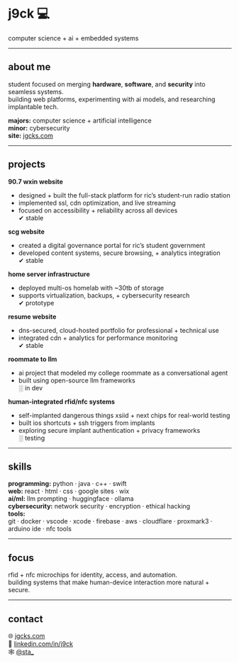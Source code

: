 # j9ck 💻  
computer science + ai + embedded systems  

---

## about me  
student focused on merging **hardware**, **software**, and **security** into seamless systems.  
building web platforms, experimenting with ai models, and researching implantable tech.  
  

**majors:** computer science + artificial intelligence  
**minor:** cybersecurity  
**site:** [jgcks.com](https://www.jgcks.com)

---

## projects  

**90.7 wxin website**  
- designed + built the full-stack platform for ric’s student-run radio station  
- implemented ssl, cdn optimization, and live streaming  
- focused on accessibility + reliability across all devices  
✔ stable  

**scg website**  
- created a digital governance portal for ric’s student government  
- developed content systems, secure browsing, + analytics integration  
✔ stable  

**home server infrastructure**  
- deployed multi-os homelab with ~30tb of storage  
- supports virtualization, backups, + cybersecurity research  
✔ prototype  

**resume website**  
- dns-secured, cloud-hosted portfolio for professional + technical use  
- integrated cdn + analytics for performance monitoring  
✔ stable  

**roommate to llm**  
- ai project that modeled my college roommate as a conversational agent  
- built using open-source llm frameworks  
░ in dev  

**human-integrated rfid/nfc systems**  
- self-implanted dangerous things xsiid + next chips for real-world testing  
- built ios shortcuts + ssh triggers from implants  
- exploring secure implant authentication + privacy frameworks  
░ testing  

---

## skills  

**programming:** python · java · c++ · swift  
**web:** react · html · css · google sites · wix  
**ai/ml:** llm prompting · huggingface · ollama  
**cybersecurity:** network security · encryption · ethical hacking  
**tools:**  
git · docker · vscode · xcode · firebase · aws · cloudflare · proxmark3 · arduino ide · nfc tools

---

## focus  
rfid + nfc microchips for identity, access, and automation.  
building systems that make human-device interaction more natural + secure.  

---

## contact  
🌐 [jgcks.com](https://www.jgcks.com)  
💼 [linkedin.com/in/j9ck](https://linkedin.com/in/j9ck)  
🕸️ [@sta_](https://twitter.com/sta_)  
